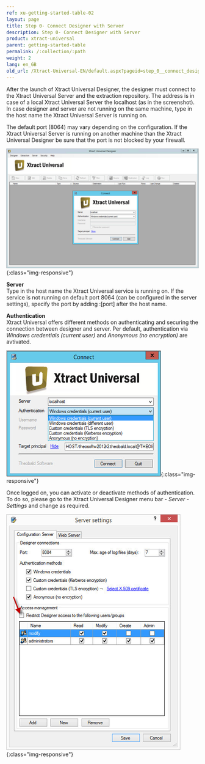```yaml
---
ref: xu-getting-started-table-02
layout: page
title: Step 0- Connect Designer with Server
description: Step 0- Connect Designer with Server
product: xtract-universal
parent: getting-started-table
permalink: /:collection/:path
weight: 2
lang: en_GB
old_url: /Xtract-Universal-EN/default.aspx?pageid=step_0__connect_designer_with_server
---
```


After the launch of Xtract Universal Designer, the designer must connect to the Xtract Universal Server and the extraction repository. The address is in case of a local Xtract Universal Server the localhost (as in the screenshot). In case designer and server are not running on the same machine, type in the host name the Xtract Universal Server is running on.

The default port (8064) may vary depending on the configuration. If the Xtract Universal Server is running on another machine than the Xtract Universal Designer be sure that the port is not blocked by your firewall.

![XU3_Designer_Connect](/img/content/XU3_Designer_Connect.jpg){:class="img-responsive"}

**Server**<br>
Type in the host name the Xtract Universal service is running on. If the service is not running on default port 8064 (can be configured in the server settings), specify the port by adding :[port] after the host name.

**Authentication**<br>
Xtract Universal offers different methods on authenticating and securing the connection between designer and server. Per default, authentication via *Windows credentials (current user)* and *Anonymous (no encryption)* are avtivated.

![XU3_Designer_Authentication](/img/content/XU3_Designer_Authentication.jpg){:class="img-responsive"}

Once logged on, you can activate or deactivate methods of authentication. To do so, please go to the Xtract Universal Designer menu bar - *Server - Settings* and change as required.

![Server-Settings](/img/content/Server-Settings.jpg){:class="img-responsive"}